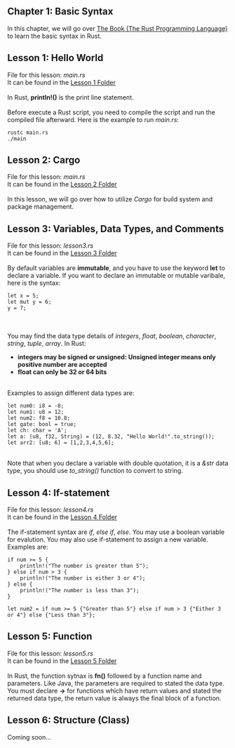 ## Chapter 1: Basic Syntax
In this chapter, we will go over <a href="https://doc.rust-lang.org/book/title-page.html">The Book (The Rust Programming Language)</a> to learn the basic syntax in Rust.

## Lesson 1: Hello World
File for this lesson:  <i>main.rs</i><br>
It can be found in the <a href="https://github.com/jacquessham/learn_rust/tree/main/ch1/lesson1">Lesson 1 Folder</a>
<br><br>
In Rust, <b>println!()</b> is the print line statement.
<br><br>
Before execute a Rust script, you need to compile the script and run the compiled file afterward. Here is the example to run <i>main.rs</i>:

```
rustc main.rs
./main
```

## Lesson 2: Cargo
File for this lesson:  <i>main.rs</i><br>
It can be found in the <a href="https://github.com/jacquessham/learn_rust/tree/main/ch1/lesson2">Lesson 2 Folder</a>
<br><br>
In this lesson, we will go over how to utilize <i>Cargo</i> for build system and package management.

## Lesson 3: Variables, Data Types, and Comments
File for this lesson:  <i>lesson3.rs</i><br>
It can be found in the <a href="https://github.com/jacquessham/learn_rust/tree/main/ch1/lesson3">Lesson 3 Folder</a>
<br><br>
By default variables are <b>immutable</b>, and you have to use the keyword <b>let</b> to declare a variable. If you want to declare an immutable or mutable varibale, here is the syntax:

```
let x = 5;
let mut y = 6;
y = 7;
```

<br><br>
You may find the data type details of <i>integers</i>, <i>float</i>, <i>boolean</i>, <i>character</i>, <i>string</i>, <i>tuple</i>, <i>array</i>. In Rust:
<ul>
	<li><b>integers may be signed or unsigned: Unsigned integer means only positive number are accepted</b></li>
	<li><b>float can only be 32 or 64 bits</b></li>
</ul>

<br>
Examples to assign different data types are:

```
let num0: i8 = -8;
let num1: u8 = 12;
let num2: f8 = 10.8;
let gate: bool = true;
let ch: char = 'A';
let a: (u8, f32, String) = (12, 8.32, "Hello World!".to_string());
let arr2: [u8; 6] = [1,2,3,4,5,6];
```

<br>
Note that when you declare a variable with double quotation, it is a <i>&str</i> data type, you should use <i>to_string()</i> function to convert to string.

## Lesson 4: If-statement
File for this lesson:  <i>lesson4.rs</i><br>
It can be found in the <a href="https://github.com/jacquessham/learn_rust/tree/main/ch1/lesson4">Lesson 4 Folder</a>
<br><br>
The if-statement syntax are <i>if</i>, <i>else if</i>, <i>else</i>. You may use a boolean variable for evalution. You may also use if-statement to assign a new variable. Examples are:

```
if num >= 5 {
	println!("The number is greater than 5");
} else if num > 3 {
	println!("The number is either 3 or 4");
} else {
	println!("The number is less than 3");
}

let num2 = if num >= 5 {"Greater than 5"} else if num > 3 {"Either 3 or 4"} else {"Less than 3"};
```

## Lesson 5: Function
File for this lesson:  <i>lesson5.rs</i><br>
It can be found in the <a href="https://github.com/jacquessham/learn_rust/tree/main/ch1/lesson4">Lesson 5 Folder</a>
<br><br>
In Rust, the function sytnax is <b>fn()</b> followed by a function name and parameters. Like Java, the parameters are required to stated the data type.
<br>
You must declare <b>-></b> for functions which have return values and stated the returned data type, the return value is always the final block of a function.

## Lesson 6: Structure (Class)
Coming soon...